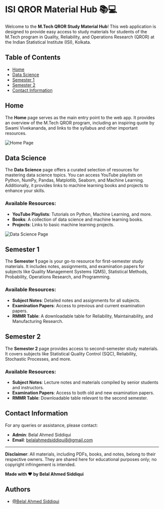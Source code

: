 

# ISI QROR Material Hub 📚💻

Welcome to the **M.Tech QROR Study Material Hub**! This web application is designed to provide easy access to study materials for students of the M.Tech program in Quality, Reliability, and Operations Research (QROR) at the Indian Statistical Institute (ISI), Kolkata.

## Table of Contents
- [Home](#home)
- [Data Science](#data-science)
- [Semester 1](#semester-1)
- [Semester 2](#semester-2)
- [Contact Information](#contact-information)

## Home

The **Home** page serves as the main entry point to the web app. It provides an overview of the M.Tech QROR program, including an inspiring quote by Swami Vivekananda, and links to the syllabus and other important resources.

![Home Page](https://i.postimg.cc/Xq92QSJF/SQC-AND-OR-UNIT.png)

## Data Science

The **Data Science** page offers a curated selection of resources for mastering data science topics. You can access YouTube playlists on Python, NumPy, Pandas, Matplotlib, Seaborn, and Machine Learning. Additionally, it provides links to machine learning books and projects to enhance your skills.

### Available Resources:
- **YouTube Playlists**: Tutorials on Python, Machine Learning, and more.
- **Books**: A collection of data science and machine learning books.
- **Projects**: Links to basic machine learning projects.

![Data Science Page](https://media.licdn.com/dms/image/C4D12AQGD_su1k14bYA/article-cover_image-shrink_720_1280/0/1583217310732?e=2147483647&v=beta&t=an15cumXvL1rLYucw3WqOUkf-27-B-l52jkmpEfPaKw)

## Semester 1

The **Semester 1** page is your go-to resource for first-semester study materials. It includes notes, assignments, and examination papers for subjects like Quality Management Systems (QMS), Statistical Methods, Probability, Operations Research, and Programming.

### Available Resources:
- **Subject Notes**: Detailed notes and assignments for all subjects.
- **Examination Papers**: Access to previous and current examination papers.
- **RMMR Table**: A downloadable table for Reliability, Maintainability, and Manufacturing Research.

## Semester 2

The **Semester 2** page provides access to second-semester study materials. It covers subjects like Statistical Quality Control (SQC), Reliability, Stochastic Processes, and more.

### Available Resources:
- **Subject Notes**: Lecture notes and materials compiled by senior students and instructors.
- **Examination Papers**: Access to both old and new examination papers.
- **RMMR Table**: Downloadable table relevant to the second semester.

## Contact Information

For any queries or assistance, please contact:
- **Admin**: Belal Ahmed Siddiqui
- **Email**: [belalahmedsiddiqui8@gmail.com](mailto:belalahmedsiddiqui8@gmail.com)

---

**Disclaimer**: All materials, including PDFs, books, and notes, belong to their respective owners. They are shared here for educational purposes only; no copyright infringement is intended.

**Made with ❤️ by Belal Ahmed Siddiqui**



## Authors

- [@Belal Ahmed Siddiqui](https://www.github.com/stoicsapien1)

